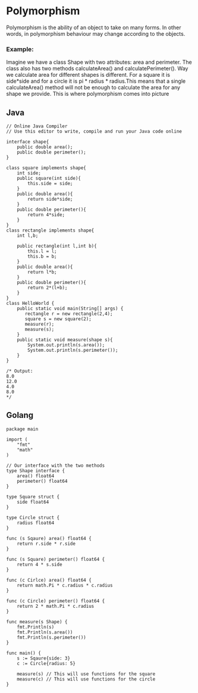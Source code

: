 # Polymorphism
Polymorphism is the ability of an object to take on many forms. In other words, in polymorphism behaviour may change according to the objects.

### Example:
Imagine we have a class Shape with two attributes: area and perimeter. The class also has two methods calculateArea() and calculatePerimeter(). Way we calculate area for different shapes is different. For a square it is side*side and for a circle it is pi * radius * radius.This means that a single calculateArea() method will not be enough to calculate the area for any shape we provide. This is where polymorphism comes into picture

## Java

```
// Online Java Compiler
// Use this editor to write, compile and run your Java code online

interface shape{
    public double area();
    public double perimeter();
}

class square implements shape{
    int side;
    public square(int side){
        this.side = side;
    }
    public double area(){
        return side*side;
    }
    public double perimeter(){
        return 4*side;
    }
}
class rectangle implements shape{
    int l,b;

    public rectangle(int l,int b){
        this.l = l;
        this.b = b;
    }
    public double area(){
        return l*b;
    }
    public double perimeter(){
        return 2*(l+b);
    }
}
class HelloWorld {
    public static void main(String[] args) {
       rectangle r = new rectangle(2,4);
       square s = new square(2);
       measure(r);
       measure(s);
    }
    public static void measure(shape s){
        System.out.println(s.area());
        System.out.println(s.perimeter());
    }
}

/* Output:
8.0
12.0
4.0
8.0
*/
```

## Golang

```
package main

import (
    "fmt"
    "math"
)

// Our interface with the two methods
type Shape interface {
    area() float64
    perimeter() float64
}

type Square struct {
    side float64
}

type Circle struct {
    radius float64
}

func (s Sqaure) area() float64 {
    return r.side * r.side
}

func (s Square) perimeter() float64 {
    return 4 * s.side
}

func (c Cirlce) area() float64 {
    return math.Pi * c.radius * c.radius
}

func (c Circle) perimeter() float64 {
    return 2 * math.Pi * c.radius
}

func measure(s Shape) {
    fmt.Println(s)
    fmt.Println(s.area())
    fmt.Println(s.perimeter())
}

func main() {
    s := Sqaure{side: 3}
    c := Circle{radius: 5}

    measure(s) // This will use functions for the square
    measure(c) // This will use functions for the circle
}

```
